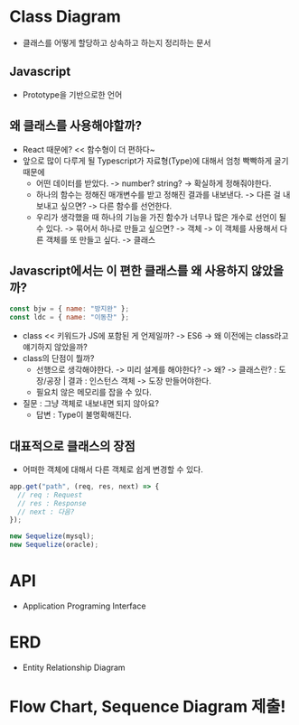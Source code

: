 # Class Diagram

- 클래스를 어떻게 할당하고 상속하고 하는지 정리하는 문서

## Javascript

- Prototype을 기반으로한 언어

## 왜 클래스를 사용해야할까?

- React 때문에? << 함수형이 더 편하다~
- 앞으로 많이 다루게 될 Typescript가 자료형(Type)에 대해서 엄청 빡빡하게 굴기 때문에
  - 어떤 데이터를 받았다. -> number? string? -> 확실하게 정해줘야한다.
  - 하나의 함수는 정해진 매개변수를 받고 정해진 결과를 내보낸다. -> 다른 걸 내보내고 싶으면? -> 다른 함수를 선언한다.
  - 우리가 생각했을 때 하나의 기능을 가진 함수가 너무나 많은 개수로 선언이 될 수 있다. -> 묶어서 하나로 만들고 싶으면? -> 객체 -> 이 객체를 사용해서 다른 객체를 또 만들고 싶다. -> 클래스

## Javascript에서는 이 편한 클래스를 왜 사용하지 않았을까?

```js
const bjw = { name: "방지완" };
const ldc = { name: "이동찬" };
```

- class << 키워드가 JS에 포함된 게 언제일까? -> ES6 -> 왜 이전에는 class라고 얘기하지 않았을까?
- class의 단점이 뭘까?
  - 선행으로 생각해야한다. -> 미리 설계를 해야한다? -> 왜? -> 클래스란? : 도장/공장 | 결과 : 인스턴스 객체 -> 도장 만들어야한다.
  - 필요치 않은 메모리를 잡을 수 있다.
- 질문 : 그냥 객체로 내보내면 되지 않아요?
  - 답변 : Type이 불명확해진다.

## 대표적으로 클래스의 장점

- 어떠한 객체에 대해서 다른 객체로 쉽게 변경할 수 있다.

```js
app.get("path", (req, res, next) => {
  // req : Request
  // res : Response
  // next : 다음?
});

new Sequelize(mysql);
new Sequelize(oracle);
```

# API

- Application Programing Interface

# ERD

- Entity Relationship Diagram

# Flow Chart, Sequence Diagram 제출!
